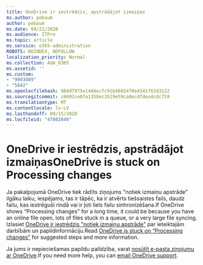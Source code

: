 ```yaml
---
title: OneDrive ir iestrēdzis, apstrādājot izmaiņas
ms.author: pebaum
author: pebaum
ms.date: 04/21/2020
ms.audience: ITPro
ms.topic: article
ms.service: o365-administration
ROBOTS: NOINDEX, NOFOLLOW
localization_priority: Normal
ms.collection: Adm_O365
ms.assetid: ''
ms.custom:
- "9003089"
- "5842"
ms.openlocfilehash: 984d7975e14d4ecfc91b4602470e4341f63d3122
ms.sourcegitcommit: c6692ce0fa1358ec3529e59ca0ecdfdea4cdc759
ms.translationtype: MT
ms.contentlocale: lv-LV
ms.lasthandoff: 09/15/2020
ms.locfileid: "47802640"
---
```

# <a name="onedrive-is-stuck-on-processing-changes"></a><span data-ttu-id="b920a-102">OneDrive ir iestrēdzis, apstrādājot izmaiņas</span><span class="sxs-lookup"><span data-stu-id="b920a-102">OneDrive is stuck on Processing changes</span></span>

<span data-ttu-id="b920a-103">Ja pakalpojumā OneDrive tiek rādīts ziņojums "notiek izmaiņu apstrāde" ilgāku laiku, iespējams, tas ir tāpēc, ka ir atvērts tiešsaistes fails, daudz failu, kas iestrēguši rindā vai ir ļoti liels failu sinhronizēšana.</span><span class="sxs-lookup"><span data-stu-id="b920a-103">If OneDrive shows “Processing changes" for a long time, it could be because you have an online file open, lots of files stuck in a queue, or a very large file syncing.</span></span> <span data-ttu-id="b920a-104">Izlasiet  [OneDrive ir iestrēdzis "notiek izmaiņu apstrāde"](https://support.office.com/article/onedrive-is-stuck-on-processing-changes-b386b813-9b66-4e47-8c4c-2b45533edccd) par ieteiktajām darbībām un papildinformāciju.</span><span class="sxs-lookup"><span data-stu-id="b920a-104">Read  [OneDrive is stuck on “Processing changes"](https://support.office.com/article/onedrive-is-stuck-on-processing-changes-b386b813-9b66-4e47-8c4c-2b45533edccd) for suggested steps and more information.</span></span>

<span data-ttu-id="b920a-105">Ja jums ir nepieciešamas papildu palīdzība, varat  [nosūtīt e-pasta ziņojumu ar OneDrive](https://go.microsoft.com/fwlink/p/?LinkId=528676).</span><span class="sxs-lookup"><span data-stu-id="b920a-105">If you need more help, you can  [email OneDrive support](https://go.microsoft.com/fwlink/p/?LinkId=528676).</span></span>
